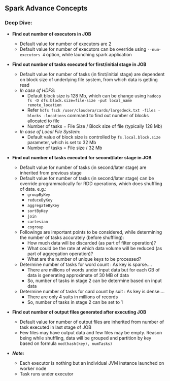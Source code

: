 ## Spark Advance Concepts

### Deep Dive:
* **Find out number of executors in JOB**
  * Default value for number of executors are 2
  * Default value for number of executors can be override using `--num-executors 4` option, while launching spark application
    
* **Find out number of tasks executed for first/initial stage in JOB**
  * Default value for number of tasks (in first/initial stage) are dependent on block size of underlying file system, from which data is getting read
  * _In case of HDFS_:
    * Default block size is 128 Mb, which can be change using `hadoop fs -D dfs.block.size=file-size -put local_name remote_location`
    * Refer `hdfs fsck /user/cloudera/cards/largedeck.txt -files -blocks -locations` command to find out number of blocks allocated to file
    * Number of tasks = File Size / Block size of file (typically 128 Mb)
  * _In case of Local File System_:
    * Default value of block size is controlled by `fs.local.block.size` parameter, which is set to 32 Mb
    * Number of tasks = File size / 32 Mb
    
* **Find out number of tasks executed for second/later stage in JOB**    
  * Default value for number of tasks (in second/later stage) are inherited from previous stage
  * Default value for number of tasks (in second/later stage) can be override programmatically for RDD operations, which does shuffling of data. e.g.:
    * `groupByKey`
    * `reduceByKey`
    * `aggregateByKey`
    * `sortByKey`
    * `join`
    * `cartesian`
    * `cogroup`
  * Followings are important points to be considered, while determining the number of tasks accurately (before shuffling):
    * How much data will be discarded (as part of filter operation)?
    * What could be the rate at which data volume will be reduced (as part of aggregation operation)?
    * What are the number of unique keys to be processed?
  * Determine number of tasks for word count : As key is sparse....
    * There are millions of words under input data but for each GB of data is generating approximate of 30 MB of data
    * So, number of tasks in stage 2 can be determine based on input data
  * Determine number of tasks for card count by suit : As key is dense....
    * There are only 4 suits in millions of records
    * So, number of tasks in stage 2 can be set to 1

* **Find out number of output files generated after executing JOB**    
  * Default value for number of output files are inherited from number of task executed in last stage of JOB
  * Few files may have output data and few files may be empty. Reason being while shuffling, data will be grouped and partition by key based on formula `mod(hash(key), numTasks)`

* _**Note:**_
  * Each executor is nothing but an individual JVM instance launched on worker node
  * Task runs under executor
